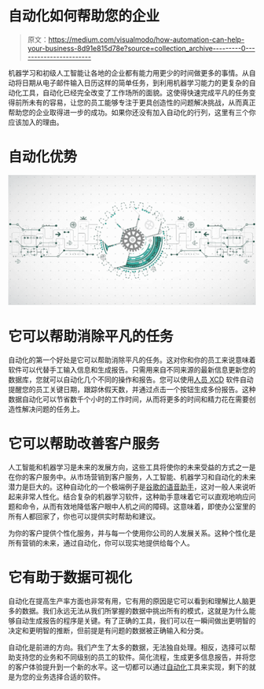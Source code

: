 # 自动化如何帮助您的企业

> 原文：<https://medium.com/visualmodo/how-automation-can-help-your-business-8d91e815d78e?source=collection_archive---------0----------------------->

机器学习和初级人工智能让各地的企业都有能力用更少的时间做更多的事情。从自动将日期从电子邮件输入日历这样的简单任务，到利用机器学习能力的更复杂的自动化工具，自动化已经完全改变了工作场所的面貌。这使得快速完成平凡的任务变得前所未有的容易，让您的员工能够专注于更具创造性的问题解决挑战，从而真正帮助您的企业取得进一步的成功。如果你还没有加入自动化的行列，这里有三个你应该加入的理由。

# 自动化优势

![](img/4184759e514ccac416be09aba9d0adcf.png)

# 它可以帮助消除平凡的任务

自动化的第一个好处是它可以帮助消除平凡的任务。这对你和你的员工来说意味着软件可以代替手工输入信息和生成报告。只需用来自不同来源的最新信息更新您的数据库，您就可以自动化几个不同的操作和报告。您可以使用[人员 XCD](https://peoplexcd.com/core-hr-software/) 软件自动提醒您的员工关键日期，跟踪休假天数，并通过点击一个按钮生成多份报告。这种数据自动化可以节省数千个小时的工作时间，从而将更多的时间和精力花在需要创造性解决问题的任务上。

# 它可以帮助改善客户服务

人工智能和机器学习是未来的发展方向，这些工具将使你的未来受益的方式之一是在你的客户服务中。从市场营销到客户服务，人工智能、机器学习和自动化的未来潜力是巨大的。这种自动化的一个极端例子是[谷歌的语音助手](https://www.cultofmac.com/447898/google-home-google-assistant-siri-ai/)，这对一般人来说听起来非常人性化。结合复杂的机器学习软件，这种助手意味着它可以直观地响应问题和命令，从而有效地降低客户眼中人机之间的障碍。这意味着，即使办公室里的所有人都回家了，你也可以提供实时帮助和建议。

为你的客户提供个性化服务，并与每一个使用你公司的人发展关系。这种个性化是所有营销的未来，通过自动化，你可以现实地提供给每个人。

# 它有助于数据可视化

自动化在提高生产率方面也非常有用，它有用的原因是它可以看到和理解比人脑更多的数据。我们永远无法从我们所掌握的数据中挑出所有的模式，这就是为什么能够自动生成报告的程序是关键。有了正确的工具，我们可以在一瞬间做出更明智的决定和更明智的推断，但前提是有问题的数据被正确输入和分类。

自动化是前进的方向。我们产生了太多的数据，无法独自处理。相反，选择可以帮助支持您的业务和不同级别的员工的软件。简化流程，生成更多信息报告，并将您的客户体验提升到一个新的水平。这一切都可以通过[自动化](https://visualmodo.com/)工具来实现，剩下的就是为您的业务选择合适的软件。